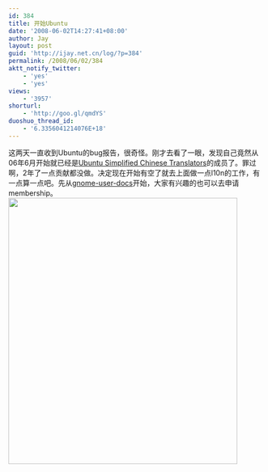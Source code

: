 ```yaml
---
id: 384
title: 开始Ubuntu
date: '2008-06-02T14:27:41+08:00'
author: Jay
layout: post
guid: 'http://ijay.net.cn/log/?p=384'
permalink: /2008/06/02/384
aktt_notify_twitter:
    - 'yes'
    - 'yes'
views:
    - '3957'
shorturl:
    - 'http://goo.gl/qmdYS'
duoshuo_thread_id:
    - '6.3356041214076E+18'
---
```


这两天一直收到Ubuntu的bug报告，很奇怪。刚才去看了一眼，发现自己竟然从06年6月开始就已经是<a title="Ubuntu Simplified Chinese Translators" href="https://launchpad.net/~ubuntu-l10n-zh-cn" target="_blank">Ubuntu Simplified Chinese Translators</a>的成员了。罪过啊，2年了一点贡献都没做。决定现在开始有空了就去上面做一点l10n的工作，有一点算一点吧。先从<a href="https://translations.launchpad.net/ubuntu/hardy/+source/gnome-user-docs" target="_blank">gnome-user-docs</a>开始，大家有兴趣的也可以去申请membership。
<a href="http://jayxu.com/log/wp-content/uploads/2008/06/ubuntu.png"><img class="aligncenter size-full wp-image-385" title="ubuntu" src="http://jayxu.com/log/wp-content/uploads/2008/06/ubuntu.png" alt="" width="452" height="527" /></a>